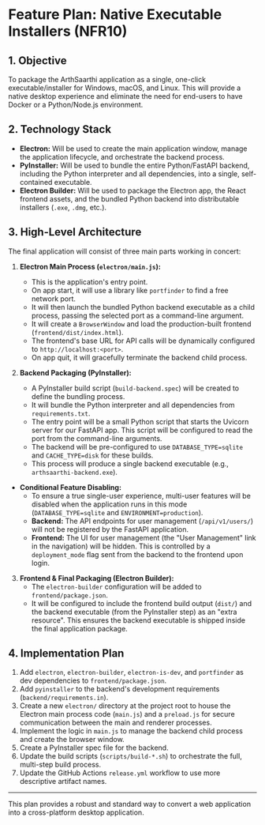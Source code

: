 # Feature Plan: Native Executable Installers (NFR10)

## 1. Objective

To package the ArthSaarthi application as a single, one-click executable/installer for Windows, macOS, and Linux. This will provide a native desktop experience and eliminate the need for end-users to have Docker or a Python/Node.js environment.

## 2. Technology Stack

*   **Electron:** Will be used to create the main application window, manage the application lifecycle, and orchestrate the backend process.
*   **PyInstaller:** Will be used to bundle the entire Python/FastAPI backend, including the Python interpreter and all dependencies, into a single, self-contained executable.
*   **Electron Builder:** Will be used to package the Electron app, the React frontend assets, and the bundled Python backend into distributable installers (`.exe`, `.dmg`, etc.).

## 3. High-Level Architecture

The final application will consist of three main parts working in concert:

1.  **Electron Main Process (`electron/main.js`):**
    *   This is the application's entry point.
    *   On app start, it will use a library like `portfinder` to find a free network port.
    *   It will then launch the bundled Python backend executable as a child process, passing the selected port as a command-line argument.
    *   It will create a `BrowserWindow` and load the production-built frontend (`frontend/dist/index.html`).
    *   The frontend's base URL for API calls will be dynamically configured to `http://localhost:<port>`.
    *   On app quit, it will gracefully terminate the backend child process.

2.  **Backend Packaging (PyInstaller):**
    *   A PyInstaller build script (`build-backend.spec`) will be created to define the bundling process.
    *   It will bundle the Python interpreter and all dependencies from `requirements.txt`.
    *   The entry point will be a small Python script that starts the Uvicorn server for our FastAPI app. This script will be configured to read the port from the command-line arguments.
    *   The backend will be pre-configured to use `DATABASE_TYPE=sqlite` and `CACHE_TYPE=disk` for these builds.
    *   This process will produce a single backend executable (e.g., `arthsaarthi-backend.exe`).

*   **Conditional Feature Disabling:**
    *   To ensure a true single-user experience, multi-user features will be disabled when the application runs in this mode (`DATABASE_TYPE=sqlite` and `ENVIRONMENT=production`).
    *   **Backend:** The API endpoints for user management (`/api/v1/users/`) will not be registered by the FastAPI application.
    *   **Frontend:** The UI for user management (the "User Management" link in the navigation) will be hidden. This is controlled by a `deployment_mode` flag sent from the backend to the frontend upon login.

3.  **Frontend & Final Packaging (Electron Builder):**
    *   The `electron-builder` configuration will be added to `frontend/package.json`.
    *   It will be configured to include the frontend build output (`dist/`) and the backend executable (from the PyInstaller step) as an "extra resource". This ensures the backend executable is shipped inside the final application package.

## 4. Implementation Plan

1.  Add `electron`, `electron-builder`, `electron-is-dev`, and `portfinder` as dev dependencies to `frontend/package.json`.
2.  Add `pyinstaller` to the backend's development requirements (`backend/requirements.in`).
3.  Create a new `electron/` directory at the project root to house the Electron main process code (`main.js`) and a `preload.js` for secure communication between the main and renderer processes.
4.  Implement the logic in `main.js` to manage the backend child process and create the browser window.
5.  Create a PyInstaller spec file for the backend.
6.  Update the build scripts (`scripts/build-*.sh`) to orchestrate the full, multi-step build process.
7.  Update the GitHub Actions `release.yml` workflow to use more descriptive artifact names.

---

This plan provides a robust and standard way to convert a web application into a cross-platform desktop application.
